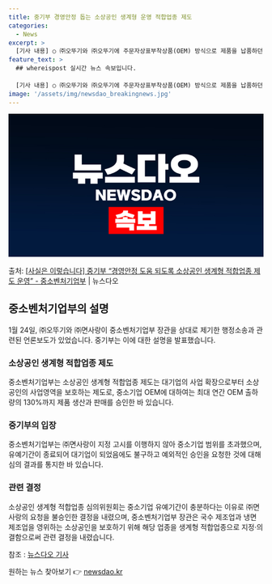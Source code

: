 ```yaml
---
title: 중기부 경영안정 돕는 소상공인 생계형 운영 적합업종 제도
categories:
  - News
excerpt: >
  [기사 내용] ○ ㈜오뚜기와 ㈜오뚜기에 주문자상표부착상품(OEM) 방식으로 제품을 납품하던 ㈜면사랑이 중소벤…
feature_text: >
  ## whereispost 실시간 뉴스 속보입니다.

  [기사 내용] ○ ㈜오뚜기와 ㈜오뚜기에 주문자상표부착상품(OEM) 방식으로 제품을 납품하던 ㈜면사랑이 중소벤…
image: '/assets/img/newsdao_breakingnews.jpg'
---
```


![뉴스다오 속보](/assets/img/newsdao_breakingnews.jpg)

<p>출처: <a href="https://newsdao.kr/3082" rel="dofollow">[사실은 이렇습니다] 중기부 “경영안정 도움 되도록 소상공인 생계형 적합업종 제도 운영” - 중소벤처기업부</a> | 뉴스다오</p>

<h2 data-ke-size="size26">중소벤처기업부의 설명</h2>
<p data-ke-size="size16">1월 24일, ㈜오뚜기와 ㈜면사랑이 중소벤처기업부 장관을 상대로 제기한 행정소송과 관련된 언론보도가 있었습니다. 중기부는 이에 대한 설명을 발표했습니다.</p>

<h3>소상공인 생계형 적합업종 제도</h3>
<p data-ke-size="size16">중소벤처기업부는 소상공인 생계형 적합업종 제도는 대기업의 사업 확장으로부터 소상공인의 사업영역을 보호하는 제도로, 중소기업 OEM에 대하여는 최대 연간 OEM 출하량의 130%까지 제품 생산과 판매를 승인한 바 있습니다.</p>

<h3>중기부의 입장</h3>
<p data-ke-size="size16">중소벤처기업부는 ㈜면사랑이 지정 고시를 이행하지 않아 중소기업 범위를 초과했으며, 유예기간이 종료되어 대기업이 되었음에도 불구하고 예외적인 승인을 요청한 것에 대해 심의 결과를 통지한 바 있습니다.</p>

<h3>관련 결정</h3>
<p data-ke-size="size16">소상공인 생계형 적합업종 심의위원회는 중소기업 유예기간이 충분하다는 이유로 ㈜면사랑의 요청을 불승인한 결정을 내렸으며, 중소벤처기업부 장관은 국수 제조업과 냉면 제조업을 영위하는 소상공인을 보호하기 위해 해당 업종을 생계형 적합업종으로 지정·의결함으로써 관련 결정을 내렸습니다.</p>

참조 : <a href="https://newsdao.kr/3082">뉴스다오 기사</a> 

원하는 뉴스 찾아보기 👉 <a href="https://newsdao.kr" rel="dofollow">newsdao.kr</a>


